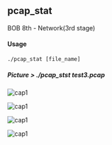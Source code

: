 ## pcap_stat

BOB 8th - Network(3rd stage)



#### Usage

```shell
./pcap_stat [file_name]
```



##### Picture > ./pcap_stst test3.pcap

![cap1](C:\Users\SayNot\Desktop\cap1.PNG)

![cap1](C:\Users\SayNot\Desktop\cap2.PNG)

![cap1](C:\Users\SayNot\Desktop\cap3.PNG)

![cap1](C:\Users\SayNot\Desktop\cap4.PNG)